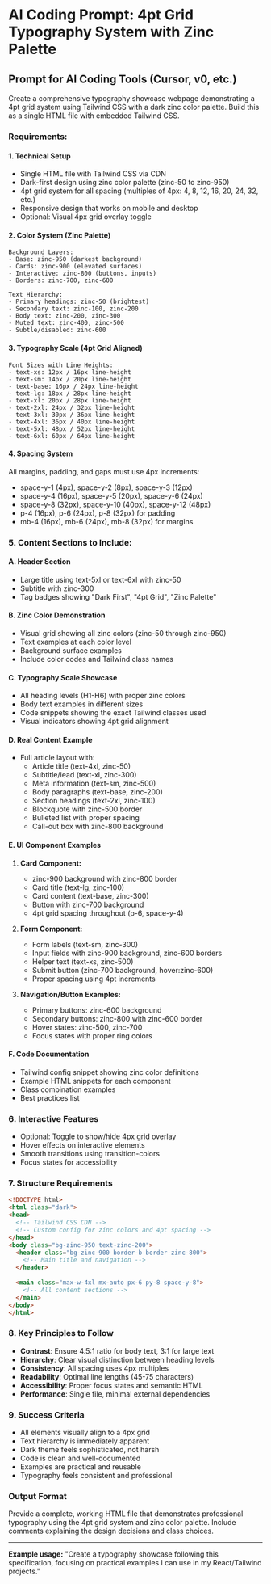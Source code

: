 # AI Coding Prompt: 4pt Grid Typography System with Zinc Palette

## **Prompt for AI Coding Tools (Cursor, v0, etc.)**

Create a comprehensive typography showcase webpage demonstrating a 4pt grid system using Tailwind CSS with a dark zinc color palette. Build this as a single HTML file with embedded Tailwind CSS.

### **Requirements:**

#### **1. Technical Setup**
- Single HTML file with Tailwind CSS via CDN
- Dark-first design using zinc color palette (zinc-50 to zinc-950)
- 4pt grid system for all spacing (multiples of 4px: 4, 8, 12, 16, 20, 24, 32, etc.)
- Responsive design that works on mobile and desktop
- Optional: Visual 4px grid overlay toggle

#### **2. Color System (Zinc Palette)**
```
Background Layers:
- Base: zinc-950 (darkest background)
- Cards: zinc-900 (elevated surfaces)  
- Interactive: zinc-800 (buttons, inputs)
- Borders: zinc-700, zinc-600

Text Hierarchy:
- Primary headings: zinc-50 (brightest)
- Secondary text: zinc-100, zinc-200
- Body text: zinc-200, zinc-300
- Muted text: zinc-400, zinc-500
- Subtle/disabled: zinc-600
```

#### **3. Typography Scale (4pt Grid Aligned)**
```
Font Sizes with Line Heights:
- text-xs: 12px / 16px line-height
- text-sm: 14px / 20px line-height  
- text-base: 16px / 24px line-height
- text-lg: 18px / 28px line-height
- text-xl: 20px / 28px line-height
- text-2xl: 24px / 32px line-height
- text-3xl: 30px / 36px line-height
- text-4xl: 36px / 40px line-height
- text-5xl: 48px / 52px line-height
- text-6xl: 60px / 64px line-height
```

#### **4. Spacing System**
All margins, padding, and gaps must use 4px increments:
- space-y-1 (4px), space-y-2 (8px), space-y-3 (12px)
- space-y-4 (16px), space-y-5 (20px), space-y-6 (24px)  
- space-y-8 (32px), space-y-10 (40px), space-y-12 (48px)
- p-4 (16px), p-6 (24px), p-8 (32px) for padding
- mb-4 (16px), mb-6 (24px), mb-8 (32px) for margins

### **5. Content Sections to Include:**

#### **A. Header Section**
- Large title using text-5xl or text-6xl with zinc-50
- Subtitle with zinc-300
- Tag badges showing "Dark First", "4pt Grid", "Zinc Palette"

#### **B. Zinc Color Demonstration**
- Visual grid showing all zinc colors (zinc-50 through zinc-950)
- Text examples at each color level
- Background surface examples
- Include color codes and Tailwind class names

#### **C. Typography Scale Showcase**
- All heading levels (H1-H6) with proper zinc colors
- Body text examples in different sizes
- Code snippets showing the exact Tailwind classes used
- Visual indicators showing 4pt grid alignment

#### **D. Real Content Example** 
- Full article layout with:
  - Article title (text-4xl, zinc-50)
  - Subtitle/lead (text-xl, zinc-300)  
  - Meta information (text-sm, zinc-500)
  - Body paragraphs (text-base, zinc-200)
  - Section headings (text-2xl, zinc-100)
  - Blockquote with zinc-500 border
  - Bulleted list with proper spacing
  - Call-out box with zinc-800 background

#### **E. UI Component Examples**
1. **Card Component:**
   - zinc-900 background with zinc-800 border
   - Card title (text-lg, zinc-100)
   - Card content (text-base, zinc-300)
   - Button with zinc-700 background
   - 4pt grid spacing throughout (p-6, space-y-4)

2. **Form Component:**
   - Form labels (text-sm, zinc-300)
   - Input fields with zinc-900 background, zinc-600 borders
   - Helper text (text-xs, zinc-500)
   - Submit button (zinc-700 background, hover:zinc-600)
   - Proper spacing using 4pt increments

3. **Navigation/Button Examples:**
   - Primary buttons: zinc-600 background
   - Secondary buttons: zinc-800 with zinc-600 border  
   - Hover states: zinc-500, zinc-700
   - Focus states with proper ring colors

#### **F. Code Documentation**
- Tailwind config snippet showing zinc color definitions
- Example HTML snippets for each component
- Class combination examples
- Best practices list

### **6. Interactive Features**
- Optional: Toggle to show/hide 4px grid overlay
- Hover effects on interactive elements
- Smooth transitions using transition-colors
- Focus states for accessibility

### **7. Structure Requirements**
```html
<!DOCTYPE html>
<html class="dark">
<head>
  <!-- Tailwind CSS CDN -->
  <!-- Custom config for zinc colors and 4pt spacing -->
</head>
<body class="bg-zinc-950 text-zinc-200">
  <header class="bg-zinc-900 border-b border-zinc-800">
    <!-- Main title and navigation -->
  </header>
  
  <main class="max-w-4xl mx-auto px-6 py-8 space-y-8">
    <!-- All content sections -->
  </main>
</body>
</html>
```

### **8. Key Principles to Follow**
- **Contrast**: Ensure 4.5:1 ratio for body text, 3:1 for large text
- **Hierarchy**: Clear visual distinction between heading levels
- **Consistency**: All spacing uses 4px multiples
- **Readability**: Optimal line lengths (45-75 characters)
- **Accessibility**: Proper focus states and semantic HTML
- **Performance**: Single file, minimal external dependencies

### **9. Success Criteria**
- All elements visually align to a 4px grid
- Text hierarchy is immediately apparent
- Dark theme feels sophisticated, not harsh
- Code is clean and well-documented
- Examples are practical and reusable
- Typography feels consistent and professional

### **Output Format**
Provide a complete, working HTML file that demonstrates professional typography using the 4pt grid system and zinc color palette. Include comments explaining the design decisions and class choices.

---

**Example usage:** "Create a typography showcase following this specification, focusing on practical examples I can use in my React/Tailwind projects."